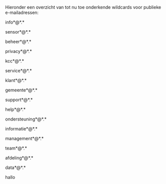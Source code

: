 Hieronder een overzicht van tot nu toe onderkende wildcards voor publieke e-mailadressen:

info*@\*.\*

sensor*@\*.\*

beheer*@\*.\*

privacy*@\*.\*

kcc*@\*.\*

service*@\*.\*

klant*@\*.\*

gemeente*@\*.\*

support*@\*.\*

help*@\*.\*

ondersteuning*@\*.\*

informatie*@\*.\*

management*@\*.\*

team*@\*.\*

afdeling*@\*.\*

data*@\*.\*

hallo
